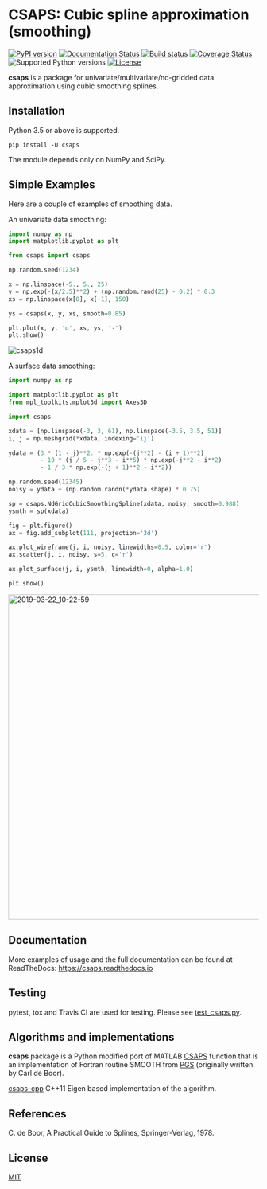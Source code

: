 # CSAPS: Cubic spline approximation (smoothing)

[![PyPI version](https://img.shields.io/pypi/v/csaps.svg)](https://pypi.python.org/pypi/csaps)
[![Documentation Status](https://readthedocs.org/projects/csaps/badge/?version=latest)](https://csaps.readthedocs.io/en/latest/?badge=latest)
[![Build status](https://travis-ci.org/espdev/csaps.svg?branch=master)](https://travis-ci.org/espdev/csaps)
[![Coverage Status](https://coveralls.io/repos/github/espdev/csaps/badge.svg?branch=master)](https://coveralls.io/github/espdev/csaps?branch=master)
![Supported Python versions](https://img.shields.io/pypi/pyversions/csaps.svg)
[![License](https://img.shields.io/pypi/l/csaps.svg)](LICENSE)

**csaps** is a package for univariate/multivariate/nd-gridded data approximation using cubic smoothing splines.

## Installation

Python 3.5 or above is supported.

```
pip install -U csaps
```

The module depends only on NumPy and SciPy.

## Simple Examples

Here are a couple of examples of smoothing data.

An univariate data smoothing:

```python
import numpy as np
import matplotlib.pyplot as plt

from csaps import csaps

np.random.seed(1234)

x = np.linspace(-5., 5., 25)
y = np.exp(-(x/2.5)**2) + (np.random.rand(25) - 0.2) * 0.3
xs = np.linspace(x[0], x[-1], 150)

ys = csaps(x, y, xs, smooth=0.85)

plt.plot(x, y, 'o', xs, ys, '-')
plt.show()
```

![csaps1d](https://user-images.githubusercontent.com/1299189/27611703-f3093c14-5b9b-11e7-9f18-6d0c3cc7633a.png)

A surface data smoothing:

```python
import numpy as np

import matplotlib.pyplot as plt
from mpl_toolkits.mplot3d import Axes3D

import csaps

xdata = [np.linspace(-3, 3, 61), np.linspace(-3.5, 3.5, 51)]
i, j = np.meshgrid(*xdata, indexing='ij')

ydata = (3 * (1 - j)**2. * np.exp(-(j**2) - (i + 1)**2)
         - 10 * (j / 5 - j**3 - i**5) * np.exp(-j**2 - i**2)
         - 1 / 3 * np.exp(-(j + 1)**2 - i**2))

np.random.seed(12345)
noisy = ydata + (np.random.randn(*ydata.shape) * 0.75)

sp = csaps.NdGridCubicSmoothingSpline(xdata, noisy, smooth=0.988)
ysmth = sp(xdata)

fig = plt.figure()
ax = fig.add_subplot(111, projection='3d')

ax.plot_wireframe(j, i, noisy, linewidths=0.5, color='r')
ax.scatter(j, i, noisy, s=5, c='r')

ax.plot_surface(j, i, ysmth, linewidth=0, alpha=1.0)

plt.show()
```

<img width="653" alt="2019-03-22_10-22-59" src="https://user-images.githubusercontent.com/1299189/54817564-2ff30200-4c8f-11e9-8afd-9055efcd6ea0.png">

## Documentation

More examples of usage and the full documentation can be found at ReadTheDocs: https://csaps.readthedocs.io

## Testing

pytest, tox and Travis CI are used for testing. Please see [test_csaps.py](tests).

## Algorithms and implementations

**csaps** package is a Python modified port of MATLAB [CSAPS](https://www.mathworks.com/help/curvefit/csaps.html) function that is an implementation of 
Fortran routine SMOOTH from [PGS](http://pages.cs.wisc.edu/~deboor/pgs/) (originally written by Carl de Boor).

[csaps-cpp](https://github.com/espdev/csaps-cpp) C++11 Eigen based implementation of the algorithm.

## References

C. de Boor, A Practical Guide to Splines, Springer-Verlag, 1978.

## License

[MIT](https://choosealicense.com/licenses/mit/)
